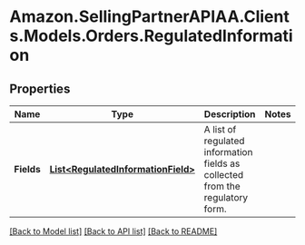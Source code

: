 # Amazon.SellingPartnerAPIAA.Clients.Models.Orders.RegulatedInformation
## Properties

Name | Type | Description | Notes
------------ | ------------- | ------------- | -------------
**Fields** | [**List&lt;RegulatedInformationField&gt;**](RegulatedInformationField.md) | A list of regulated information fields as collected from the regulatory form. | 

[[Back to Model list]](../README.md#documentation-for-models) [[Back to API list]](../README.md#documentation-for-api-endpoints) [[Back to README]](../README.md)

